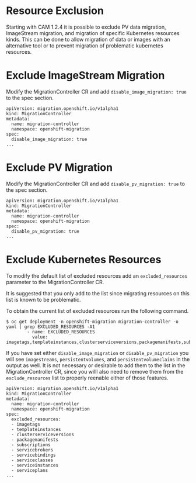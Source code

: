 # Resource Exclusion
Starting with CAM 1.2.4 it is possible to exclude PV data migration, ImageStream migration, and migration of specific Kubernetes resources kinds. This can be done to allow migration of data or images with an alternative tool or to prevent migration of problematic kubernetes resources.

# Exclude ImageStream Migration
Modify the MigrationController CR and add `disable_image_migration: true` to the spec section.

```
apiVersion: migration.openshift.io/v1alpha1
kind: MigrationController
metadata:
  name: migration-controller
  namespace: openshift-migration
spec:
  disable_image_migration: true
...
```

# Exclude PV Migration
Modify the MigrationController CR and add `disable_pv_migration: true` to the spec section.

```
apiVersion: migration.openshift.io/v1alpha1
kind: MigrationController
metadata:
  name: migration-controller
  namespace: openshift-migration
spec:
  disable_pv_migration: true
...
```



# Exclude Kubernetes Resources
To modify the default list of excluded resources add an `excluded_resources` parameter to the MigrationController CR.

It is suggested that you only add to the list since migrating resources on this list is known to be problematic.

To obtain the current list of excluded resources run the following command.
```
$ oc get deployment -n openshift-migration migration-controller -o yaml | grep EXCLUDED_RESOURCES -A1
        - name: EXCLUDED_RESOURCES
          value: imagetags,templateinstances,clusterserviceversions,packagemanifests,subscriptions,servicebrokers,servicebindings,serviceclasses,serviceinstances,serviceplans
```

If you have set either `disable_image_migration` or `disable_pv_migration` you will see `imagestreams`, `persistentvolumes`, and `persistentvolumeclaims` in the output as well. It is not necessary or desirable to add them to the list in the MigrationController CR, since you willl also need to remove them from the `exclude_resources` list to properly reenable either of those features.

```
apiVersion: migration.openshift.io/v1alpha1
kind: MigrationController
metadata:
  name: migration-controller
  namespace: openshift-migration
spec:
  excluded_resources:
  - imagetags
  - templateinstances
  - clusterserviceversions
  - packagemanifests
  - subscriptions
  - servicebrokers
  - servicebindings
  - serviceclasses
  - serviceinstances
  - serviceplans
...
```
